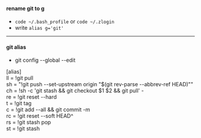 #### rename git to g

- `code ~/.bash_profile` or `code ~/.zlogin`
- write `alias g='git'`

---

#### git alias

- git config --global --edit

[alias]
<br />
ll = !git pull
<br />
sh = "!git push --set-upstream origin \"$(git rev-parse --abbrev-ref HEAD)\""
<br />
ch = !sh -c 'git stash && git checkout $1 $2 && git pull' -
<br />
re = !git reset --hard
<br />
t = !git tag
<br />
c = !git add --all && git commit -m
<br />
rc = !git reset --soft HEAD^
<br />
rs = !git stash pop
<br />
st = !git stash

